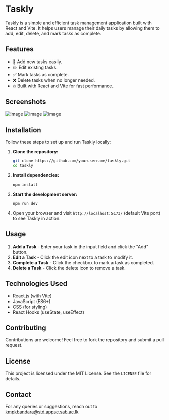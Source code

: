 # Taskly

Taskly is a simple and efficient task management application built with React and Vite. It helps users manage their daily tasks by allowing them to add, edit, delete, and mark tasks as complete.

## Features

- 📌 Add new tasks easily.
- ✏️ Edit existing tasks.
- ✅ Mark tasks as complete.
- ❌ Delete tasks when no longer needed.
- 🔥 Built with React and Vite for fast performance.

## Screenshots

![image](https://github.com/user-attachments/assets/af32ba37-b335-4f58-9ed7-502b33ef8138)
![image](https://github.com/user-attachments/assets/b3d78060-80f4-4b5a-890e-a15a9f3974a8)
![image](https://github.com/user-attachments/assets/233fdc30-8c66-4566-af3f-9bbc51c98dcc)


## Installation

Follow these steps to set up and run Taskly locally:

1. **Clone the repository:**

   ```sh
   git clone https://github.com/yourusername/taskly.git
   cd taskly
   ```

2. **Install dependencies:**

   ```sh
   npm install
   ```

3. **Start the development server:**

   ```sh
   npm run dev
   ```

4. Open your browser and visit `http://localhost:5173/` (default Vite port) to see Taskly in action.

## Usage

1. **Add a Task** - Enter your task in the input field and click the "Add" button.
2. **Edit a Task** - Click the edit icon next to a task to modify it.
3. **Complete a Task** - Click the checkbox to mark a task as completed.
4. **Delete a Task** - Click the delete icon to remove a task.

## Technologies Used

- React.js (with Vite)
- JavaScript (ES6+)
- CSS (for styling)
- React Hooks (useState, useEffect)

## Contributing

Contributions are welcome! Feel free to fork the repository and submit a pull request.

## License

This project is licensed under the MIT License. See the `LICENSE` file for details.

## Contact

For any queries or suggestions, reach out to kmpkbandara@std.appsc.sab.ac.lk
